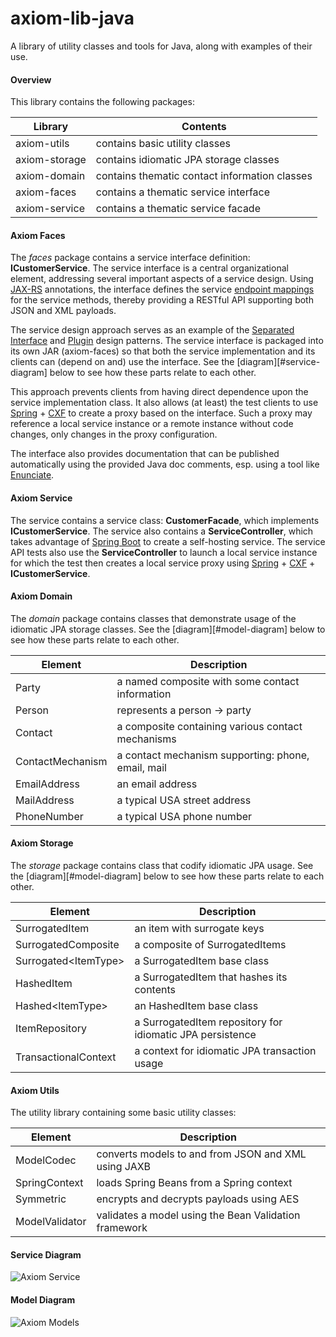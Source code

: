 axiom-lib-java
==============

A library of utility classes and tools for Java, along with examples of their use.

#### Overview ####
This library contains the following packages:

| Library | Contents |
|---------|----------|
| axiom-utils | contains basic utility classes |
| axiom-storage | contains idiomatic JPA storage classes |
| axiom-domain  | contains thematic contact information classes |
| axiom-faces   | contains a thematic service interface |
| axiom-service | contains a thematic service facade |

#### Axiom Faces ####
The _faces_ package contains a service interface definition: **ICustomerService**. 
The service interface is a central organizational element, addressing several important
aspects of a service design.
Using [JAX-RS][jax-rs] annotations, the interface defines the service [endpoint mappings][endpoints] 
for the service methods, thereby providing a RESTful API supporting both JSON and XML payloads.

The service design approach serves as an example of the [Separated Interface][separated-interface] and
[Plugin][plugin-pattern] design patterns.
The service interface is packaged into its own JAR (axiom-faces) so that both the service implementation
and its clients can (depend on and) use the interface. 
See the [diagram][#service-diagram] below to see how these parts relate to each other.

This approach prevents clients from having direct dependence upon the service implementation class.
It also allows (at least) the test clients to use [Spring][spring] + [CXF][apache-cxf] to create 
a proxy based on the interface.
Such a proxy may reference a local service instance or a remote instance without code changes, only changes
in the proxy configuration.

The interface also provides documentation that can be published automatically using the provided 
Java doc comments, esp. using a tool like [Enunciate][enunciate].

#### Axiom Service ####
The service contains a service class: **CustomerFacade**, which implements **ICustomerService**. 
The service also contains a **ServiceController**, which takes advantage of [Spring Boot][spring-boot] 
to create a self-hosting service.
The service API tests also use the **ServiceController** to launch a local service instance for which 
the test then creates a local service proxy using [Spring][spring] + [CXF][apache-cxf] + **ICustomerService**.

#### Axiom Domain ####
The _domain_ package contains classes that demonstrate usage of the idiomatic JPA storage classes.
See the [diagram][#model-diagram] below to see how these parts relate to each other.


| Element | Description |
|---------|-------------|
| Party   | a named composite with some contact information |
| Person  | represents a person -> party |
| Contact | a composite containing various contact mechanisms |
| ContactMechanism | a contact mechanism supporting: phone, email, mail |
| EmailAddress | an email address |
| MailAddress  | a typical USA street address |
| PhoneNumber  | a typical USA phone number |

#### Axiom Storage ####
The _storage_ package contains class that codify idiomatic JPA usage.
See the [diagram][#model-diagram] below to see how these parts relate to each other.

| Element | Description |
|---------|-------------|
| SurrogatedItem        | an item with surrogate keys |
| SurrogatedComposite   | a composite of SurrogatedItems |
| Surrogated&lt;ItemType&gt;  | a SurrogatedItem base class |
| HashedItem            | a SurrogatedItem that hashes its contents |
| Hashed&lt;ItemType&gt; | an HashedItem base class |
| ItemRepository        | a SurrogatedItem repository for idiomatic JPA persistence |
| TransactionalContext  | a context for idiomatic JPA transaction usage |

#### Axiom Utils ####
The utility library containing some basic utility classes:

| Element | Description |
|---------|-------------|
| ModelCodec     | converts models to and from JSON and XML using JAXB |
| SpringContext  | loads Spring Beans from a Spring context |
| Symmetric      | encrypts and decrypts payloads using AES |
| ModelValidator | validates a model using the Bean Validation framework |

#### Service Diagram ####
![Axiom Service][axiom-service]

#### Model Diagram ####
![Axiom Models][axiom-models]

[axiom-service]: https://rawgithub.com/nikboyd/axiom-lib-java/master/images/axiom-service.svg "Axiom Service"
[axiom-models]: https://rawgithub.com/nikboyd/axiom-lib-java/master/images/axiom-models.svg "Axiom Models"
[endpoints]: https://github.com/nikboyd/axiom-lib-java/blob/master/axiom-faces/src/main/java/org/axiom_tools/faces/ICustomerService.java#L44
[separated-interface]: http://martinfowler.com/eaaCatalog/separatedInterface.html
[plugin-pattern]: http://martinfowler.com/eaaCatalog/plugin.html
[repository-pattern]: http://martinfowler.com/eaaCatalog/repository.html
[spring-boot]: http://projects.spring.io/spring-boot/
[spring]: http://projects.spring.io/spring-framework/
[jax-rs]: https://docs.oracle.com/javaee/7/api/javax/ws/rs/package-summary.html
[apache-cxf]: http://cxf.apache.org/
[enunciate]: http://enunciate.codehaus.org/
